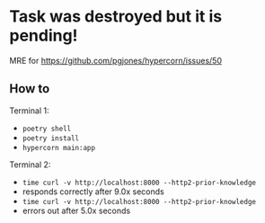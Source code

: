 # Task was destroyed but it is pending!

MRE for https://github.com/pgjones/hypercorn/issues/50

## How to

Terminal 1:
* `poetry shell`
* `poetry install`
* `hypercorn main:app`

Terminal 2:
* `time curl -v http://localhost:8000 --http2-prior-knowledge`
* responds correctly after 9.0x seconds
* `time curl -v http://localhost:8000 --http2-prior-knowledge`
* errors out after 5.0x seconds
